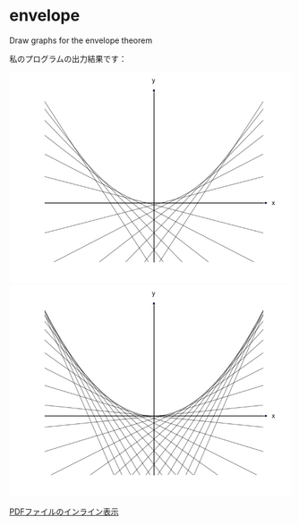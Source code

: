 envelope
========

Draw graphs for the envelope theorem

私のプログラムの出力結果です：

![envelope0](envelope0.png)
![envelope1](envelope1.png)

[PDFファイルのインライン表示](httos://docs.google.com/viewer?url=https://github.com/yohanashima/envelope/blob/master/envelope-report.pdf?raw=true)
